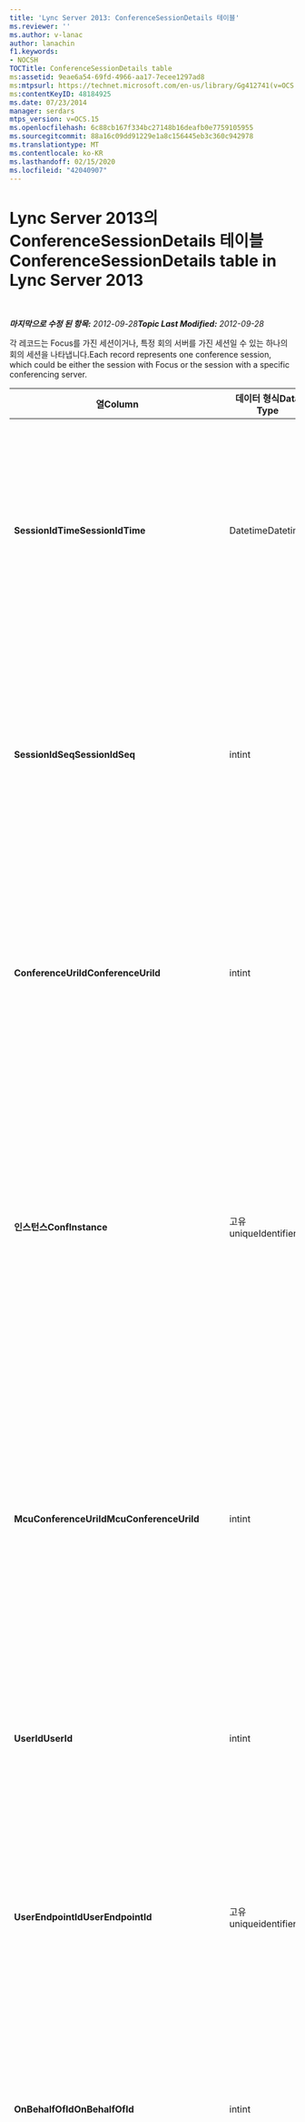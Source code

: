 ```yaml
---
title: 'Lync Server 2013: ConferenceSessionDetails 테이블'
ms.reviewer: ''
ms.author: v-lanac
author: lanachin
f1.keywords:
- NOCSH
TOCTitle: ConferenceSessionDetails table
ms:assetid: 9eae6a54-69fd-4966-aa17-7ecee1297ad8
ms:mtpsurl: https://technet.microsoft.com/en-us/library/Gg412741(v=OCS.15)
ms:contentKeyID: 48184925
ms.date: 07/23/2014
manager: serdars
mtps_version: v=OCS.15
ms.openlocfilehash: 6c88cb167f334bc27148b16deafb0e7759105955
ms.sourcegitcommit: 88a16c09dd91229e1a8c156445eb3c360c942978
ms.translationtype: MT
ms.contentlocale: ko-KR
ms.lasthandoff: 02/15/2020
ms.locfileid: "42040907"
---
```

<div data-xmlns="http://www.w3.org/1999/xhtml">

<div class="topic" data-xmlns="http://www.w3.org/1999/xhtml" data-msxsl="urn:schemas-microsoft-com:xslt" data-cs="http://msdn.microsoft.com/">

<div data-asp="http://msdn2.microsoft.com/asp">

# <a name="conferencesessiondetails-table-in-lync-server-2013"></a><span data-ttu-id="4cf72-102">Lync Server 2013의 ConferenceSessionDetails 테이블</span><span class="sxs-lookup"><span data-stu-id="4cf72-102">ConferenceSessionDetails table in Lync Server 2013</span></span>

</div>

<div id="mainSection">

<div id="mainBody">

<span> </span>

<span data-ttu-id="4cf72-103">_**마지막으로 수정 된 항목:** 2012-09-28_</span><span class="sxs-lookup"><span data-stu-id="4cf72-103">_**Topic Last Modified:** 2012-09-28_</span></span>

<span data-ttu-id="4cf72-104">각 레코드는 Focus를 가진 세션이거나, 특정 회의 서버를 가진 세션일 수 있는 하나의 회의 세션을 나타냅니다.</span><span class="sxs-lookup"><span data-stu-id="4cf72-104">Each record represents one conference session, which could be either the session with Focus or the session with a specific conferencing server.</span></span>


<table>
<colgroup>
<col style="width: 25%" />
<col style="width: 25%" />
<col style="width: 25%" />
<col style="width: 25%" />
</colgroup>
<thead>
<tr class="header">
<th><span data-ttu-id="4cf72-105">열</span><span class="sxs-lookup"><span data-stu-id="4cf72-105">Column</span></span></th>
<th><span data-ttu-id="4cf72-106">데이터 형식</span><span class="sxs-lookup"><span data-stu-id="4cf72-106">Data Type</span></span></th>
<th><span data-ttu-id="4cf72-107">키/인덱스</span><span class="sxs-lookup"><span data-stu-id="4cf72-107">Key/Index</span></span></th>
<th><span data-ttu-id="4cf72-108">세부 정보</span><span class="sxs-lookup"><span data-stu-id="4cf72-108">Details</span></span></th>
</tr>
</thead>
<tbody>
<tr class="odd">
<td><p><span data-ttu-id="4cf72-109"><strong>SessionIdTime</strong></span><span class="sxs-lookup"><span data-stu-id="4cf72-109"><strong>SessionIdTime</strong></span></span></p></td>
<td><p><span data-ttu-id="4cf72-110">Datetime</span><span class="sxs-lookup"><span data-stu-id="4cf72-110">Datetime</span></span></p></td>
<td><p><span data-ttu-id="4cf72-111">Primary, Foreign</span><span class="sxs-lookup"><span data-stu-id="4cf72-111">Primary, Foreign</span></span></p></td>
<td><p><span data-ttu-id="4cf72-112">세션 요청 시간 <strong>Sessionidseq</strong> 와 함께 사용 되어 회의 세션을 고유 하 게 식별 합니다.</span><span class="sxs-lookup"><span data-stu-id="4cf72-112">Time of session request; used in conjunction with <strong>SessionIdSeq</strong> to uniquely identify a conference session.</span></span> <span data-ttu-id="4cf72-113">자세한 내용은 <a href="lync-server-2013-dialogs-table.md">Lync Server 2013의 Dialogs 표</a> 를 참조 하십시오.</span><span class="sxs-lookup"><span data-stu-id="4cf72-113">See the <a href="lync-server-2013-dialogs-table.md">Dialogs table in Lync Server 2013</a> for more information.</span></span></p></td>
</tr>
<tr class="even">
<td><p><span data-ttu-id="4cf72-114"><strong>SessionIdSeq</strong></span><span class="sxs-lookup"><span data-stu-id="4cf72-114"><strong>SessionIdSeq</strong></span></span></p></td>
<td><p><span data-ttu-id="4cf72-115">int</span><span class="sxs-lookup"><span data-stu-id="4cf72-115">int</span></span></p></td>
<td><p><span data-ttu-id="4cf72-116">Primary, Foreign</span><span class="sxs-lookup"><span data-stu-id="4cf72-116">Primary, Foreign</span></span></p></td>
<td><p><span data-ttu-id="4cf72-117">세션을 식별하기 위한 ID 번호입니다.</span><span class="sxs-lookup"><span data-stu-id="4cf72-117">ID number to identify the session.</span></span> <span data-ttu-id="4cf72-118">회의 세션을 고유 하 게 식별 하는 <strong>Sessionidtime</strong> 과 함께 사용 됩니다.</span><span class="sxs-lookup"><span data-stu-id="4cf72-118">Used in conjunction with <strong>SessionIdTime</strong> to uniquely identify a conference session.</span></span> <span data-ttu-id="4cf72-119">자세한 내용은 <a href="lync-server-2013-dialogs-table.md">Lync Server 2013의 Dialogs 표</a> 를 참조 하십시오.</span><span class="sxs-lookup"><span data-stu-id="4cf72-119">See the <a href="lync-server-2013-dialogs-table.md">Dialogs table in Lync Server 2013</a> for more information.</span></span> *</p></td>
</tr>
<tr class="odd">
<td><p><span data-ttu-id="4cf72-120"><strong>ConferenceUriId</strong></span><span class="sxs-lookup"><span data-stu-id="4cf72-120"><strong>ConferenceUriId</strong></span></span></p></td>
<td><p><span data-ttu-id="4cf72-121">int</span><span class="sxs-lookup"><span data-stu-id="4cf72-121">int</span></span></p></td>
<td><p><span data-ttu-id="4cf72-122">외부</span><span class="sxs-lookup"><span data-stu-id="4cf72-122">Foreign</span></span></p></td>
<td><p><span data-ttu-id="4cf72-123">이 세션과 관련된 회의 센터 회의 URI입니다.</span><span class="sxs-lookup"><span data-stu-id="4cf72-123">Focus conference URI related to this session.</span></span> <span data-ttu-id="4cf72-124">자세한 내용은 <a href="lync-server-2013-conferenceuris-table.md">Lync Server 2013의 ConferenceUris 테이블</a> 을 참조 하십시오.</span><span class="sxs-lookup"><span data-stu-id="4cf72-124">See the <a href="lync-server-2013-conferenceuris-table.md">ConferenceUris table in Lync Server 2013</a> for more information.</span></span> <span data-ttu-id="4cf72-125">이 URI는 회의 센터 기반 회의 URI입니다.</span><span class="sxs-lookup"><span data-stu-id="4cf72-125">This URI is a Focus-based conference URI.</span></span></p></td>
</tr>
<tr class="even">
<td><p><span data-ttu-id="4cf72-126"><strong>인스턴스</strong></span><span class="sxs-lookup"><span data-stu-id="4cf72-126"><strong>ConfInstance</strong></span></span></p></td>
<td><p><span data-ttu-id="4cf72-127">고유</span><span class="sxs-lookup"><span data-stu-id="4cf72-127">uniqueIdentifier</span></span></p></td>
<td></td>
<td><p><span data-ttu-id="4cf72-128">되풀이 회의 인스턴스 간에 구별하기 위한 식별자입니다.</span><span class="sxs-lookup"><span data-stu-id="4cf72-128">Identifier that differentiates between instances of recurring conferences.</span></span> <span data-ttu-id="4cf72-129">각 되풀이 회의 인스턴스는 ConferenceURI 값이 같지만 ConfInstance 값은 다릅니다.</span><span class="sxs-lookup"><span data-stu-id="4cf72-129">Each recurring conference instance has the same ConferenceURI but a different ConfInstance value.</span></span></p>
<p><span data-ttu-id="4cf72-130">이 필드는 Microsoft Lync Server 2013에 도입 되었습니다.</span><span class="sxs-lookup"><span data-stu-id="4cf72-130">This field was introduced in Microsoft Lync Server 2013.</span></span></p></td>
</tr>
<tr class="odd">
<td><p><span data-ttu-id="4cf72-131"><strong>McuConferenceUriId</strong></span><span class="sxs-lookup"><span data-stu-id="4cf72-131"><strong>McuConferenceUriId</strong></span></span></p></td>
<td><p><span data-ttu-id="4cf72-132">int</span><span class="sxs-lookup"><span data-stu-id="4cf72-132">int</span></span></p></td>
<td><p><span data-ttu-id="4cf72-133">외부</span><span class="sxs-lookup"><span data-stu-id="4cf72-133">Foreign</span></span></p></td>
<td><p><span data-ttu-id="4cf72-134">이 세션과 관련된 회의 서버 회의 URI입니다.</span><span class="sxs-lookup"><span data-stu-id="4cf72-134">Conferencing server conference URI related to this session.</span></span> <span data-ttu-id="4cf72-135">자세한 내용은 <a href="lync-server-2013-conferenceuris-table.md">Lync Server 2013의 ConferenceUris 테이블</a> 을 참조 하십시오.</span><span class="sxs-lookup"><span data-stu-id="4cf72-135">See the <a href="lync-server-2013-conferenceuris-table.md">ConferenceUris table in Lync Server 2013</a> for more information.</span></span> <span data-ttu-id="4cf72-136">이 URI는 회의 서버 기반 회의 URI입니다.</span><span class="sxs-lookup"><span data-stu-id="4cf72-136">This URI is the conferencing server-based conference URI.</span></span> <span data-ttu-id="4cf72-137">회의 센터 회의 세션의 경우 이 열은 Null입니다.</span><span class="sxs-lookup"><span data-stu-id="4cf72-137">For Focus conference sessions, this column will be null.</span></span></p></td>
</tr>
<tr class="even">
<td><p><span data-ttu-id="4cf72-138"><strong>UserId</strong></span><span class="sxs-lookup"><span data-stu-id="4cf72-138"><strong>UserId</strong></span></span></p></td>
<td><p><span data-ttu-id="4cf72-139">int</span><span class="sxs-lookup"><span data-stu-id="4cf72-139">int</span></span></p></td>
<td><p><span data-ttu-id="4cf72-140">외부</span><span class="sxs-lookup"><span data-stu-id="4cf72-140">Foreign</span></span></p></td>
<td><p><span data-ttu-id="4cf72-141">회의 세션에 있는 한 사용자의 ID입니다.</span><span class="sxs-lookup"><span data-stu-id="4cf72-141">ID of one user in the conference session.</span></span> <span data-ttu-id="4cf72-142">자세한 내용은 <a href="lync-server-2013-users-table.md">Lync Server 2013의 Users 테이블</a> 을 참조 하십시오.</span><span class="sxs-lookup"><span data-stu-id="4cf72-142">See the <a href="lync-server-2013-users-table.md">Users table in Lync Server 2013</a> for more information.</span></span></p></td>
</tr>
<tr class="odd">
<td><p><span data-ttu-id="4cf72-143"><strong>UserEndpointId</strong></span><span class="sxs-lookup"><span data-stu-id="4cf72-143"><strong>UserEndpointId</strong></span></span></p></td>
<td><p><span data-ttu-id="4cf72-144">고유</span><span class="sxs-lookup"><span data-stu-id="4cf72-144">uniqueidentifier</span></span></p></td>
<td></td>
<td><p><span data-ttu-id="4cf72-p107">끝점 인스턴스를 식별하기 위한 GUID입니다. 예를 들어 한 사용자가 동일 계정을 사용하여 여러 컴퓨터에 로그온하면 각 컴퓨터가 서로 다른 끝점 ID를 갖습니다.</span><span class="sxs-lookup"><span data-stu-id="4cf72-p107">A GUID to identify the instance of endpoint. For example, if one user logs on to different machines with the same account, then each machine will have a different endpoint ID.</span></span></p></td>
</tr>
<tr class="even">
<td><p><span data-ttu-id="4cf72-147"><strong>OnBehalfOfId</strong></span><span class="sxs-lookup"><span data-stu-id="4cf72-147"><strong>OnBehalfOfId</strong></span></span></p></td>
<td><p><span data-ttu-id="4cf72-148">int</span><span class="sxs-lookup"><span data-stu-id="4cf72-148">int</span></span></p></td>
<td><p><span data-ttu-id="4cf72-149">외부</span><span class="sxs-lookup"><span data-stu-id="4cf72-149">Foreign</span></span></p></td>
<td><p><span data-ttu-id="4cf72-150">발신자가 역할을 대신 수행하고 있는 원래 사용자의 ID를 나타냅니다.</span><span class="sxs-lookup"><span data-stu-id="4cf72-150">Indicates the ID of the user of who the caller is on behalf.</span></span> <span data-ttu-id="4cf72-151">자세한 내용은 <a href="lync-server-2013-users-table.md">Lync Server 2013의 Users 테이블</a> 을 참조 하십시오.</span><span class="sxs-lookup"><span data-stu-id="4cf72-151">See the <a href="lync-server-2013-users-table.md">Users table in Lync Server 2013</a> for more information.</span></span></p></td>
</tr>
<tr class="odd">
<td><p><span data-ttu-id="4cf72-152"><strong>ReferredById</strong></span><span class="sxs-lookup"><span data-stu-id="4cf72-152"><strong>ReferredById</strong></span></span></p></td>
<td><p><span data-ttu-id="4cf72-153">int</span><span class="sxs-lookup"><span data-stu-id="4cf72-153">int</span></span></p></td>
<td><p><span data-ttu-id="4cf72-154">외부</span><span class="sxs-lookup"><span data-stu-id="4cf72-154">Foreign</span></span></p></td>
<td><p><span data-ttu-id="4cf72-155">통화를 참조한 사용자의 ID입니다.</span><span class="sxs-lookup"><span data-stu-id="4cf72-155">ID of the user by who the call is referred.</span></span> <span data-ttu-id="4cf72-156">자세한 내용은 <a href="lync-server-2013-users-table.md">Lync Server 2013의 Users 테이블</a> 을 참조 하십시오.</span><span class="sxs-lookup"><span data-stu-id="4cf72-156">See the <a href="lync-server-2013-users-table.md">Users table in Lync Server 2013</a> for more information.</span></span></p></td>
</tr>
<tr class="even">
<td><p><span data-ttu-id="4cf72-157"><strong>UserClientVersionId</strong></span><span class="sxs-lookup"><span data-stu-id="4cf72-157"><strong>UserClientVersionId</strong></span></span></p></td>
<td><p><span data-ttu-id="4cf72-158">int</span><span class="sxs-lookup"><span data-stu-id="4cf72-158">int</span></span></p></td>
<td><p><span data-ttu-id="4cf72-159">외부</span><span class="sxs-lookup"><span data-stu-id="4cf72-159">Foreign</span></span></p></td>
<td><p><span data-ttu-id="4cf72-160">회의 사용자가 사용한 클라이언트 버전입니다.</span><span class="sxs-lookup"><span data-stu-id="4cf72-160">Client version used by the conference user.</span></span> <span data-ttu-id="4cf72-161">자세한 내용은 <a href="lync-server-2013-clientversions-table.md">Lync Server 2013에서 Clientversions 표</a> 를 참조 하세요.</span><span class="sxs-lookup"><span data-stu-id="4cf72-161">See the <a href="lync-server-2013-clientversions-table.md">ClientVersions table in Lync Server 2013</a> for more information.</span></span></p></td>
</tr>
<tr class="odd">
<td><p><span data-ttu-id="4cf72-162"><strong>에이 Client합니다.</strong></span><span class="sxs-lookup"><span data-stu-id="4cf72-162"><strong>ConfClientVersionId</strong></span></span></p></td>
<td><p><span data-ttu-id="4cf72-163">int</span><span class="sxs-lookup"><span data-stu-id="4cf72-163">int</span></span></p></td>
<td><p><span data-ttu-id="4cf72-164">외부</span><span class="sxs-lookup"><span data-stu-id="4cf72-164">Foreign</span></span></p></td>
<td><p><span data-ttu-id="4cf72-165">회의 서버가 사용한 클라이언트 버전입니다.</span><span class="sxs-lookup"><span data-stu-id="4cf72-165">Client version used by the conference server.</span></span> <span data-ttu-id="4cf72-166">자세한 내용은 <a href="lync-server-2013-clientversions-table.md">Lync Server 2013에서 Clientversions 표</a> 를 참조 하세요.</span><span class="sxs-lookup"><span data-stu-id="4cf72-166">See the <a href="lync-server-2013-clientversions-table.md">ClientVersions table in Lync Server 2013</a> for more information.</span></span></p></td>
</tr>
<tr class="even">
<td><p><span data-ttu-id="4cf72-167"><strong>ReplaceDialogIdTime</strong></span><span class="sxs-lookup"><span data-stu-id="4cf72-167"><strong>ReplaceDialogIdTime</strong></span></span></p></td>
<td><p><span data-ttu-id="4cf72-168">datetime</span><span class="sxs-lookup"><span data-stu-id="4cf72-168">datetime</span></span></p></td>
<td><p><span data-ttu-id="4cf72-169">외부</span><span class="sxs-lookup"><span data-stu-id="4cf72-169">Foreign</span></span></p></td>
<td><p><span data-ttu-id="4cf72-170">현재 세션으로 교체된 대화를 식별하기 위한 ID 번호입니다.</span><span class="sxs-lookup"><span data-stu-id="4cf72-170">ID number to identify the dialog which was replaced by current session.</span></span> <span data-ttu-id="4cf72-171">자세한 내용은 <a href="lync-server-2013-dialogs-table.md">Lync Server 2013의 Dialogs 표</a> 를 참조 하십시오.</span><span class="sxs-lookup"><span data-stu-id="4cf72-171">See the <a href="lync-server-2013-dialogs-table.md">Dialogs table in Lync Server 2013</a> for more information.</span></span></p></td>
</tr>
<tr class="odd">
<td><p><span data-ttu-id="4cf72-172"><strong>ReplaceDialogIdSeq</strong></span><span class="sxs-lookup"><span data-stu-id="4cf72-172"><strong>ReplaceDialogIdSeq</strong></span></span></p></td>
<td><p><span data-ttu-id="4cf72-173">int</span><span class="sxs-lookup"><span data-stu-id="4cf72-173">int</span></span></p></td>
<td><p><span data-ttu-id="4cf72-174">외부</span><span class="sxs-lookup"><span data-stu-id="4cf72-174">Foreign</span></span></p></td>
<td><p><span data-ttu-id="4cf72-175">세션을 식별하기 위한 ID 번호입니다.</span><span class="sxs-lookup"><span data-stu-id="4cf72-175">ID number to identify the session.</span></span> <span data-ttu-id="4cf72-176"><strong>ReplacesDialogIdTime</strong>과 함께 이 세션으로 교체된 세션을 고유하게 식별하기 위해 사용됩니다.</span><span class="sxs-lookup"><span data-stu-id="4cf72-176">Used in conjunction with <strong>ReplacesDialogIdTime</strong> to uniquely identify a session that is replaced by this session.</span></span> <span data-ttu-id="4cf72-177">자세한 내용은 <a href="lync-server-2013-dialogs-table.md">Lync Server 2013의 Dialogs 표</a> 를 참조 하십시오.</span><span class="sxs-lookup"><span data-stu-id="4cf72-177">See the <a href="lync-server-2013-dialogs-table.md">Dialogs table in Lync Server 2013</a> for more information.</span></span></p></td>
</tr>
<tr class="even">
<td><p><span data-ttu-id="4cf72-178"><strong>IsStartedByConfServer</strong></span><span class="sxs-lookup"><span data-stu-id="4cf72-178"><strong>IsStartedByConfServer</strong></span></span></p></td>
<td><p><span data-ttu-id="4cf72-179">비트만</span><span class="sxs-lookup"><span data-stu-id="4cf72-179">bit</span></span></p></td>
<td></td>
<td><p><span data-ttu-id="4cf72-180">세션이 회의 서버에서 시작되었는지 여부를 나타냅니다.</span><span class="sxs-lookup"><span data-stu-id="4cf72-180">Indicates if the session started by the conferencing Server.</span></span></p></td>
</tr>
<tr class="odd">
<td><p><span data-ttu-id="4cf72-181"><strong>IsEndedByConfServer</strong></span><span class="sxs-lookup"><span data-stu-id="4cf72-181"><strong>IsEndedByConfServer</strong></span></span></p></td>
<td><p><span data-ttu-id="4cf72-182">비트만</span><span class="sxs-lookup"><span data-stu-id="4cf72-182">bit</span></span></p></td>
<td></td>
<td><p><span data-ttu-id="4cf72-183">세션이 회의 서버에서 종료되었는지 여부를 나타냅니다.</span><span class="sxs-lookup"><span data-stu-id="4cf72-183">Indicates if the session ended by the conferencing server.</span></span></p></td>
</tr>
<tr class="even">
<td><p><span data-ttu-id="4cf72-184"><strong>IsUserInternal</strong></span><span class="sxs-lookup"><span data-stu-id="4cf72-184"><strong>IsUserInternal</strong></span></span></p></td>
<td><p><span data-ttu-id="4cf72-185">비트만</span><span class="sxs-lookup"><span data-stu-id="4cf72-185">bit</span></span></p></td>
<td></td>
<td><p><span data-ttu-id="4cf72-186">사용자가 내부로부터 로그온되었는지 여부입니다.</span><span class="sxs-lookup"><span data-stu-id="4cf72-186">Whether user is logged on from internal or not.</span></span></p></td>
</tr>
<tr class="odd">
<td><p><span data-ttu-id="4cf72-187"><strong>ResponseCode</strong></span><span class="sxs-lookup"><span data-stu-id="4cf72-187"><strong>ResponseCode</strong></span></span></p></td>
<td><p><span data-ttu-id="4cf72-188">int</span><span class="sxs-lookup"><span data-stu-id="4cf72-188">int</span></span></p></td>
<td></td>
<td><p><span data-ttu-id="4cf72-189">세션 초대에 대한 SIP(Session Initiation Protocol) 응답 코드입니다.</span><span class="sxs-lookup"><span data-stu-id="4cf72-189">Session Initiation Protocol (SIP) response code to the session invitation.</span></span> <span data-ttu-id="4cf72-190">이 필드는 대개 세션의 초기 INVITE 메시지에서 생성된 데이터로 채워집니다.</span><span class="sxs-lookup"><span data-stu-id="4cf72-190">This field is typically populated by data generated from the initial INVITE message in the session.</span></span> <span data-ttu-id="4cf72-191">INVITE 메시지가 없으면 첫 번째 관련 SIP 메시지(BYE, CANCEL, MESSAGE 또는 INFO)의 날짜 및 시간이 필드에 채워집니다.</span><span class="sxs-lookup"><span data-stu-id="4cf72-191">If there is no INVITE message then the field is populated with the date and time of the first relevant SIP message (BYE, CANCEL, MESSAGE, or INFO).</span></span></p></td>
</tr>
<tr class="even">
<td><p><span data-ttu-id="4cf72-192"><strong>DiagnosticId</strong></span><span class="sxs-lookup"><span data-stu-id="4cf72-192"><strong>DiagnosticId</strong></span></span></p></td>
<td><p><span data-ttu-id="4cf72-193">int</span><span class="sxs-lookup"><span data-stu-id="4cf72-193">int</span></span></p></td>
<td></td>
<td><p><span data-ttu-id="4cf72-194">SIP 헤더에서 캡처된 진단 ID입니다.</span><span class="sxs-lookup"><span data-stu-id="4cf72-194">Diagnostic ID captured from SIP header.</span></span></p></td>
</tr>
<tr class="odd">
<td><p><span data-ttu-id="4cf72-195"><strong>ServerId</strong></span><span class="sxs-lookup"><span data-stu-id="4cf72-195"><strong>ServerId</strong></span></span></p></td>
<td><p><span data-ttu-id="4cf72-196">int</span><span class="sxs-lookup"><span data-stu-id="4cf72-196">int</span></span></p></td>
<td><p><span data-ttu-id="4cf72-197">외부</span><span class="sxs-lookup"><span data-stu-id="4cf72-197">Foreign</span></span></p></td>
<td><p><span data-ttu-id="4cf72-198">이 세션에 사용된 프런트 엔드 서버의 ID입니다.</span><span class="sxs-lookup"><span data-stu-id="4cf72-198">ID of the front-end server used for this session.</span></span> <span data-ttu-id="4cf72-199">자세한 내용은 <a href="lync-server-2013-servers-table.md">Lync Server 2013의 Servers 테이블</a> 을 참조 하십시오.</span><span class="sxs-lookup"><span data-stu-id="4cf72-199">See the <a href="lync-server-2013-servers-table.md">Servers table in Lync Server 2013</a> for more information.</span></span></p></td>
</tr>
<tr class="even">
<td><p><span data-ttu-id="4cf72-200"><strong>PoolId</strong></span><span class="sxs-lookup"><span data-stu-id="4cf72-200"><strong>PoolId</strong></span></span></p></td>
<td><p><span data-ttu-id="4cf72-201">int</span><span class="sxs-lookup"><span data-stu-id="4cf72-201">int</span></span></p></td>
<td><p><span data-ttu-id="4cf72-202">외부</span><span class="sxs-lookup"><span data-stu-id="4cf72-202">Foreign</span></span></p></td>
<td><p><span data-ttu-id="4cf72-203">세션이 캡처된 풀의 ID입니다.</span><span class="sxs-lookup"><span data-stu-id="4cf72-203">ID of the pool in which the session was captured.</span></span> <span data-ttu-id="4cf72-204">자세한 내용은 <a href="lync-server-2013-pools-table.md">Lync Server 2013의 풀 표</a> 를 참조 하세요.</span><span class="sxs-lookup"><span data-stu-id="4cf72-204">See the <a href="lync-server-2013-pools-table.md">Pools table in Lync Server 2013</a> for more information.</span></span></p></td>
</tr>
<tr class="odd">
<td><p><span data-ttu-id="4cf72-205"><strong>MediationServerId</strong></span><span class="sxs-lookup"><span data-stu-id="4cf72-205"><strong>MediationServerId</strong></span></span></p></td>
<td><p><span data-ttu-id="4cf72-206">int</span><span class="sxs-lookup"><span data-stu-id="4cf72-206">int</span></span></p></td>
<td><p><span data-ttu-id="4cf72-207">외부</span><span class="sxs-lookup"><span data-stu-id="4cf72-207">Foreign</span></span></p></td>
<td><p><span data-ttu-id="4cf72-208">통화를 사용 중인 중재 서버입니다.</span><span class="sxs-lookup"><span data-stu-id="4cf72-208">The Mediation Server the call is using.</span></span> <span data-ttu-id="4cf72-209">자세한 내용은 <a href="lync-server-2013-mediationservers-table.md">Lync Server 2013에서 Mediationservers 표</a> 를 참조 하십시오.</span><span class="sxs-lookup"><span data-stu-id="4cf72-209">See the <a href="lync-server-2013-mediationservers-table.md">MediationServers table in Lync Server 2013</a> for more information.</span></span></p></td>
</tr>
<tr class="even">
<td><p><span data-ttu-id="4cf72-210"><strong>GatewayId</strong></span><span class="sxs-lookup"><span data-stu-id="4cf72-210"><strong>GatewayId</strong></span></span></p></td>
<td><p><span data-ttu-id="4cf72-211">int</span><span class="sxs-lookup"><span data-stu-id="4cf72-211">int</span></span></p></td>
<td><p><span data-ttu-id="4cf72-212">외부</span><span class="sxs-lookup"><span data-stu-id="4cf72-212">Foreign</span></span></p></td>
<td><p><span data-ttu-id="4cf72-213">통화를 사용 중인 게이트웨이입니다.</span><span class="sxs-lookup"><span data-stu-id="4cf72-213">The gateway the call is using.</span></span> <span data-ttu-id="4cf72-214">자세한 내용은 <a href="lync-server-2013-gateways-table.md">Lync Server 2013의 게이트웨이 테이블</a> 을 참조 하십시오.</span><span class="sxs-lookup"><span data-stu-id="4cf72-214">See the <a href="lync-server-2013-gateways-table.md">Gateways table in Lync Server 2013</a> for more information.</span></span></p></td>
</tr>
<tr class="odd">
<td><p><span data-ttu-id="4cf72-215"><strong>EdgeServerId</strong></span><span class="sxs-lookup"><span data-stu-id="4cf72-215"><strong>EdgeServerId</strong></span></span></p></td>
<td><p><span data-ttu-id="4cf72-216">int</span><span class="sxs-lookup"><span data-stu-id="4cf72-216">int</span></span></p></td>
<td><p><span data-ttu-id="4cf72-217">외부</span><span class="sxs-lookup"><span data-stu-id="4cf72-217">Foreign</span></span></p></td>
<td><p><span data-ttu-id="4cf72-218">통화를 사용 중인 에지 서버입니다.</span><span class="sxs-lookup"><span data-stu-id="4cf72-218">The Edge Server the call is using.</span></span> <span data-ttu-id="4cf72-219">자세한 내용은 <a href="lync-server-2013-edgeservers-table.md">Lync Server 2013의 EdgeServers 테이블</a> 을 참조 하십시오.</span><span class="sxs-lookup"><span data-stu-id="4cf72-219">See the <a href="lync-server-2013-edgeservers-table.md">EdgeServers table in Lync Server 2013</a> for more information.</span></span></p></td>
</tr>
<tr class="even">
<td><p><span data-ttu-id="4cf72-220"><strong>ContentTypeId</strong></span><span class="sxs-lookup"><span data-stu-id="4cf72-220"><strong>ContentTypeId</strong></span></span></p></td>
<td><p><span data-ttu-id="4cf72-221">int</span><span class="sxs-lookup"><span data-stu-id="4cf72-221">int</span></span></p></td>
<td><p><span data-ttu-id="4cf72-222">외부</span><span class="sxs-lookup"><span data-stu-id="4cf72-222">Foreign</span></span></p></td>
<td><p><span data-ttu-id="4cf72-223">세션에 사용된 콘텐츠 형식입니다.</span><span class="sxs-lookup"><span data-stu-id="4cf72-223">Content type used in the session.</span></span> <span data-ttu-id="4cf72-224">자세한 내용은 <a href="lync-server-2013-contenttypes-table.md">Lync Server 2013의 Contenttypes 표</a> 를 참조 하세요.</span><span class="sxs-lookup"><span data-stu-id="4cf72-224">See the <a href="lync-server-2013-contenttypes-table.md">ContentTypes table in Lync Server 2013</a> for more information.</span></span></p></td>
</tr>
<tr class="odd">
<td><p><span data-ttu-id="4cf72-225"><strong>InviteTime</strong></span><span class="sxs-lookup"><span data-stu-id="4cf72-225"><strong>InviteTime</strong></span></span></p></td>
<td><p><span data-ttu-id="4cf72-226">datetime</span><span class="sxs-lookup"><span data-stu-id="4cf72-226">datetime</span></span></p></td>
<td></td>
<td><p><span data-ttu-id="4cf72-p121">첫 번째 INVITE 요청 시간입니다. 이 필드는 대개 세션의 초기 INVITE 메시지에서 생성된 데이터로 채워집니다. INVITE 메시지가 없으면 이 필드가 첫 번째 해당 SIP 메시지(BYE, CANCEL, MESSAGE 또는 INFO)의 날짜와 시간으로 채워집니다.</span><span class="sxs-lookup"><span data-stu-id="4cf72-p121">The time of the first INVITE request. This field is typically populated by data generated from the initial INVITE message in the session. If there is no INVITE message then the field is populated with the date and time of the first relevant SIP message (BYE, CANCEL, MESSAGE, or INFO).</span></span></p></td>
</tr>
<tr class="even">
<td><p><span data-ttu-id="4cf72-230"><strong>ResponseTime</strong></span><span class="sxs-lookup"><span data-stu-id="4cf72-230"><strong>ResponseTime</strong></span></span></p></td>
<td><p><span data-ttu-id="4cf72-231">datetime</span><span class="sxs-lookup"><span data-stu-id="4cf72-231">datetime</span></span></p></td>
<td></td>
<td><p><span data-ttu-id="4cf72-232">첫 번째 SIP RESPONSE 시간입니다.</span><span class="sxs-lookup"><span data-stu-id="4cf72-232">Time of the first SIP RESPONSE.</span></span> <span data-ttu-id="4cf72-233">이 필드는 대개 세션의 초기 INVITE 메시지에서 생성된 데이터로 채워집니다.</span><span class="sxs-lookup"><span data-stu-id="4cf72-233">This field is typically populated by data generated from the initial INVITE message in the session.</span></span> <span data-ttu-id="4cf72-234">INVITE 메시지가 없으면 이 필드가 첫 번째 해당 SIP 메시지(BYE, CANCEL, MESSAGE 또는 INFO)의 날짜와 시간으로 채워집니다.</span><span class="sxs-lookup"><span data-stu-id="4cf72-234">If there is no INVITE message then the field is populated with the date and time of the first relevant SIP message (BYE, CANCEL, MESSAGE, or INFO).</span></span></p></td>
</tr>
<tr class="odd">
<td><p><span data-ttu-id="4cf72-235"><strong>SessionEndTime</strong></span><span class="sxs-lookup"><span data-stu-id="4cf72-235"><strong>SessionEndTime</strong></span></span></p></td>
<td><p><span data-ttu-id="4cf72-236">datetime</span><span class="sxs-lookup"><span data-stu-id="4cf72-236">datetime</span></span></p></td>
<td></td>
<td><p><span data-ttu-id="4cf72-237">세션이 종료된 시간입니다.</span><span class="sxs-lookup"><span data-stu-id="4cf72-237">The time when the session is ended.</span></span></p></td>
</tr>
<tr class="even">
<td><p><span data-ttu-id="4cf72-238"><strong>UriTypeId</strong></span><span class="sxs-lookup"><span data-stu-id="4cf72-238"><strong>UriTypeId</strong></span></span></p></td>
<td><p><span data-ttu-id="4cf72-239">tinyint</span><span class="sxs-lookup"><span data-stu-id="4cf72-239">tinyint</span></span></p></td>
<td><p><span data-ttu-id="4cf72-240">외부</span><span class="sxs-lookup"><span data-stu-id="4cf72-240">Foreign</span></span></p></td>
<td><p><span data-ttu-id="4cf72-241"><a href="lync-server-2013-uritypes-table.md">Lync Server 2013의 UriTypes 테이블</a>에 있는 MCU URI 유형 값을 포함 합니다.</span><span class="sxs-lookup"><span data-stu-id="4cf72-241">Contains the MCU URI type value from the <a href="lync-server-2013-uritypes-table.md">UriTypes table in Lync Server 2013</a>.</span></span> <span data-ttu-id="4cf72-242">이 필드는 쿼리 성능을 높이기 위해 사용됩니다.</span><span class="sxs-lookup"><span data-stu-id="4cf72-242">This field is used for improving query performance.</span></span></p>
<p><span data-ttu-id="4cf72-243">이 필드는 Microsoft Lync Server 2013에 도입 되었습니다.</span><span class="sxs-lookup"><span data-stu-id="4cf72-243">This field was introduced in Microsoft Lync Server 2013.</span></span></p></td>
</tr>
<tr class="odd">
<td><p><span data-ttu-id="4cf72-244"><strong>UserFlag</strong></span><span class="sxs-lookup"><span data-stu-id="4cf72-244"><strong>UserFlag</strong></span></span></p></td>
<td><p><span data-ttu-id="4cf72-245">smallint</span><span class="sxs-lookup"><span data-stu-id="4cf72-245">smallint</span></span></p></td>
<td></td>
<td><p><span data-ttu-id="4cf72-p124">사용자 특성을 나타내는 비트 집합입니다. 다음 특성 정의가 나열됩니다.</span><span class="sxs-lookup"><span data-stu-id="4cf72-p124">A bit set that indicates the user attributes. The following attribute definitions are listed:</span></span></p>
<ul>
<li><p><span data-ttu-id="4cf72-248">일반 전화기와 통합됨 - 1</span><span class="sxs-lookup"><span data-stu-id="4cf72-248">Integrated with desktop phone - 1</span></span></p></li>
</ul></td>
</tr>
<tr class="even">
<td><p><span data-ttu-id="4cf72-249"><strong>CallFlag</strong></span><span class="sxs-lookup"><span data-stu-id="4cf72-249"><strong>CallFlag</strong></span></span></p></td>
<td><p><span data-ttu-id="4cf72-250">smallint</span><span class="sxs-lookup"><span data-stu-id="4cf72-250">smallint</span></span></p></td>
<td></td>
<td><p><span data-ttu-id="4cf72-p125">통화 특성을 나타내는 비트 집합입니다. 다음 특성 정의가 나열됩니다.</span><span class="sxs-lookup"><span data-stu-id="4cf72-p125">A bit set that indicates the call attributes. The following attribute definitions are listed:</span></span></p>
<ul>
<li><p><span data-ttu-id="4cf72-253">다시 시도된 세션 - 1</span><span class="sxs-lookup"><span data-stu-id="4cf72-253">Retried Session - 1</span></span></p></li>
</ul></td>
</tr>
</tbody>
</table>


<span data-ttu-id="4cf72-254">\*대부분의 세션에서 SessionIdSeq는 값 1을 갖습니다.</span><span class="sxs-lookup"><span data-stu-id="4cf72-254">\* For most sessions, SessionIdSeq will have the value of 1.</span></span> <span data-ttu-id="4cf72-255">여러 세션이 정확히 동시에 시작될 경우 한 세션에 대한 SessionIdSeq가 1이 되고 다른 세션에 대해서는 2, 3, 4의 순서로 지정됩니다.</span><span class="sxs-lookup"><span data-stu-id="4cf72-255">If multiple sessions start at exactly the same time, the SessionIdSeq for one will be 1, for another will be 2, and so on.</span></span>

</div>

<span> </span>

</div>

</div>

</div>

